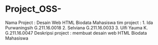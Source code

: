 # Project_OSS-
Nama Project : Desain Web HTML Biodata Mahasiswa
tim project  : 1. Ida Purwaningsih      G.211.16.0018
               2. Selviana              G.211.16.0033
               3. Ulfi Yauma K.         G.211.16.0047
Deskripsi project : membuat desain web HTML Biodata Mahasiswa               
               
